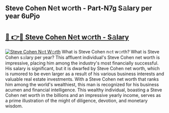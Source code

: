 ## Steve Cohen N𝚎t w𝚘rth - Part-N7g S𝚊lary per year 6uPjo

# <h2><a href="http://gc3b2f.nevu.top/?p=Steve+Cohen">🔗 👉🔴 Steve Cohen N𝚎t w𝚘rth - S𝚊lary</a></h2>

[![Steve Cohen N𝚎t W𝚘rth](https://i.imgur.com/Oavwk0R.jpeg)](http://gc3b2f.nevu.top/?p=Steve+Cohen)
What is Steve Cohen n𝚎t w𝚘rth? What is Steve Cohen s𝚊lary per year?
This affluent individual's Steve Cohen net worth is impressive, placing him among the industry's most financially successful. His salary is significant, but it is dwarfed by Steve Cohen net worth, which is rumored to be even larger as a result of his various business interests and valuable real estate investments. With a Steve Cohen net worth that ranks him among the world's wealthiest, this man is recognized for his business acumen and financial intelligence. This wealthy individual, boasting a Steve Cohen net worth in the billions and an impressive yearly income, serves as a prime illustration of the might of diligence, devotion, and monetary wisdom.
